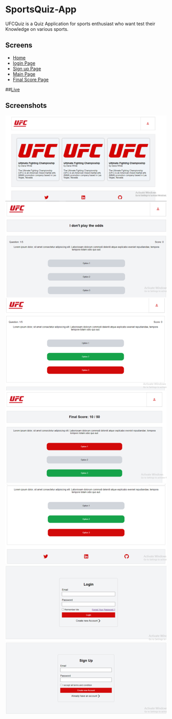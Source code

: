 # SportsQuiz-App

UFCQuiz is a Quiz Application for sports enthusiast who want test their Knowledge on various sports.
<br/>

## Screens  

+ [Home](https://ufcsportsquiz.netlify.app/screens/home)
+ [login Page](https://ufcsportsquiz.netlify.app/screens/loginpage)
+ [Sign up Page](https://ufcsportsquiz.netlify.app/screens/signuppage)
+ [Main Page](https://ufcsportsquiz.netlify.app/screens/screen2.html)
+ [Final Score Page](https://ufcsportsquiz.netlify.app/screens/screen3.html)

##[Live](https://ufcsportsquiz.netlify.app/)

## Screenshots
![Home](./screenshots/Home.PNG)
![main1](./screenshots/main1.PNG)
![main2](./screenshots/main2.PNG)
![main3](./screenshots/main3.PNG)
![Final1](./screenshots/Final1.PNG)
![login](./screenshots/Login.PNG)
![signup](./screenshots/signup.PNG)
